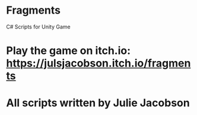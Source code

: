# Fragments
C# Scripts for Unity Game

# Play the game on itch.io: https://julsjacobson.itch.io/fragments
# All scripts written by Julie Jacobson
